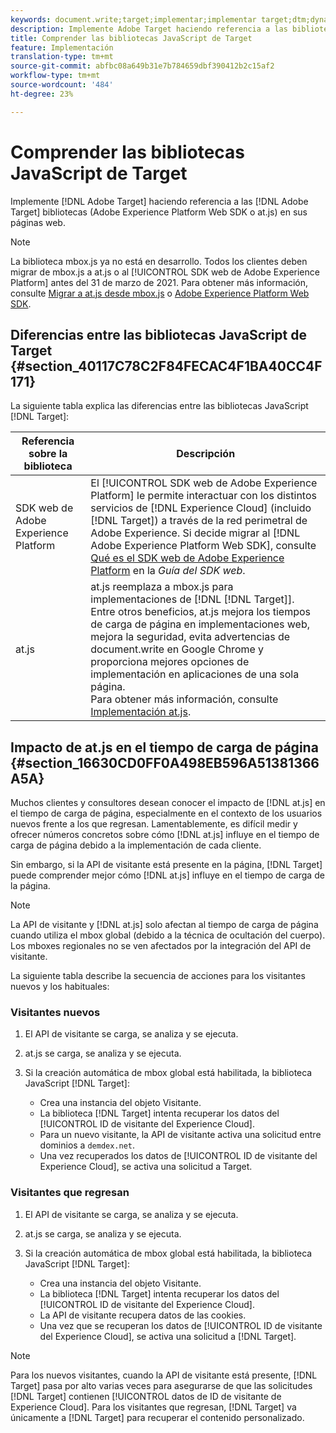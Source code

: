 ```yaml
---
keywords: document.write;target;implementar;implementar target;dtm;dynamic tag management;at.js;mbox.js;target.js;mbox;adobe experience platform web skd;aep web sdk;sdk web
description: Implemente Adobe Target haciendo referencia a las bibliotecas de Target (at.js o mbox.js) en sus páginas web.
title: Comprender las bibliotecas JavaScript de Target
feature: Implementación
translation-type: tm+mt
source-git-commit: abfbc08a649b31e7b784659dbf390412b2c15af2
workflow-type: tm+mt
source-wordcount: '484'
ht-degree: 23%

---
```



# Comprender las bibliotecas JavaScript de Target

Implemente [!DNL Adobe Target] haciendo referencia a las [!DNL Adobe Target] bibliotecas (Adobe Experience Platform Web SDK o at.js) en sus páginas web.

>[!NOTE]
>
>La biblioteca mbox.js ya no está en desarrollo. Todos los clientes deben migrar de mbox.js a at.js o al [!UICONTROL SDK web de Adobe Experience Platform] antes del 31 de marzo de 2021. Para obtener más información, consulte [Migrar a at.js desde mbox.js](/help/c-implementing-target/c-implementing-target-for-client-side-web/t-mbox-download/c-target-atjs-implementation/target-migrate-atjs.md#task_DE55DCE9AC2F49728395665DE1B1E6EA) o [Adobe Experience Platform Web SDK](/help/c-implementing-target/c-implementing-target-for-client-side-web/aep-web-sdk.md).

## Diferencias entre las bibliotecas JavaScript de Target {#section_40117C78C2F84FECAC4F1BA40CC4F171}

La siguiente tabla explica las diferencias entre las bibliotecas JavaScript [!DNL Target]:

| Referencia sobre la biblioteca | Descripción |
|--- |--- |
| SDK web de Adobe Experience Platform | El [!UICONTROL SDK web de Adobe Experience Platform] le permite interactuar con los distintos servicios de [!DNL Experience Cloud] (incluido [!DNL Target]) a través de la red perimetral de Adobe Experience. Si decide migrar al [!DNL Adobe Experience Platform Web SDK], consulte [Qué es el SDK web de Adobe Experience Platform](/help/c-implementing-target/c-implementing-target-for-client-side-web/aep-web-sdk.md) en la *Guía del SDK web*. |
| at.js  | at.js reemplaza a mbox.js para implementaciones de [!DNL [!DNL Target]].<br>Entre otros beneficios, at.js mejora los tiempos de carga de página en implementaciones web, mejora la seguridad, evita advertencias de document.write en Google Chrome y proporciona mejores opciones de implementación en aplicaciones de una sola página.<br>Para obtener más información, consulte [Implementación at.js](/help/c-implementing-target/c-implementing-target-for-client-side-web/t-mbox-download/c-target-atjs-implementation/target-atjs-implementation.md). |

## Impacto de at.js en el tiempo de carga de página {#section_16630CD0FF0A498EB596A51381366A5A}

Muchos clientes y consultores desean conocer el impacto de [!DNL at.js] en el tiempo de carga de página, especialmente en el contexto de los usuarios nuevos frente a los que regresan. Lamentablemente, es difícil medir y ofrecer números concretos sobre cómo [!DNL at.js] influye en el tiempo de carga de página debido a la implementación de cada cliente.

Sin embargo, si la API de visitante está presente en la página, [!DNL Target] puede comprender mejor cómo [!DNL at.js] influye en el tiempo de carga de la página.

>[!NOTE]
>
>La API de visitante y [!DNL at.js] solo afectan al tiempo de carga de página cuando utiliza el mbox global (debido a la técnica de ocultación del cuerpo). Los mboxes regionales no se ven afectados por la integración del API de visitante.

La siguiente tabla describe la secuencia de acciones para los visitantes nuevos y los habituales:

### Visitantes nuevos

1. El API de visitante se carga, se analiza y se ejecuta.
1. at.js se carga, se analiza y se ejecuta.
1. Si la creación automática de mbox global está habilitada, la biblioteca JavaScript [!DNL Target]:

   * Crea una instancia del objeto Visitante.
   * La biblioteca [!DNL Target] intenta recuperar los datos del [!UICONTROL ID de visitante del Experience Cloud].
   * Para un nuevo visitante, la API de visitante activa una solicitud entre dominios a `demdex.net`.
   * Una vez recuperados los datos de [!UICONTROL ID de visitante del Experience Cloud], se activa una solicitud a Target.

### Visitantes que regresan

1. El API de visitante se carga, se analiza y se ejecuta.
1. at.js se carga, se analiza y se ejecuta.
1. Si la creación automática de mbox global está habilitada, la biblioteca JavaScript [!DNL Target]:

   * Crea una instancia del objeto Visitante.
   * La biblioteca [!DNL Target] intenta recuperar los datos del [!UICONTROL ID de visitante del Experience Cloud].
   * La API de visitante recupera datos de las cookies.
   * Una vez que se recuperan los datos de [!UICONTROL ID de visitante del Experience Cloud], se activa una solicitud a [!DNL Target].

>[!NOTE]
>
>Para los nuevos visitantes, cuando la API de visitante está presente, [!DNL Target] pasa por alto varias veces para asegurarse de que las solicitudes [!DNL Target] contienen [!UICONTROL datos de ID de visitante de Experience Cloud]. Para los visitantes que regresan, [!DNL Target] va únicamente a [!DNL Target] para recuperar el contenido personalizado.
